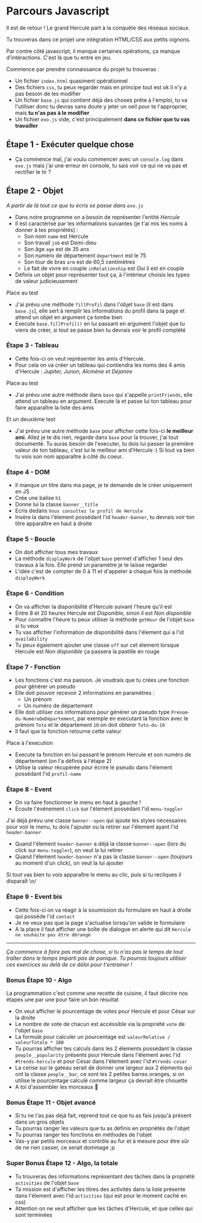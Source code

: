 # Parcours Javascript

 Il est de retour ! Le grand Hercule part à la conquête des réseaux sociaux.

 Tu trouveras dans ce projet une intégration HTML/CSS aux petits oignons.

 Par contre côté javascript, il manque certaines opérations, ça manque d'intéractions. C'est là que tu entre en jeu.

 Commence par prendre connaissance du projet tu trouveras :
 - Un fichier `index.html` quasiment opérationnel
 - Des fichiers `css`, tu peux regarder mais en principe tout est ok il n'y a pas besoin de les modifier
 - Un fichier `base.js` qui contient déjà des choses prête à l'emploi, tu va l'utiliser donc tu devras sans doute y jeter un oeil pour te l'approprier, mais **tu n'as pas à le modifier**
 - Un fichier `exo.js` vide, c'est principalement **dans ce fichier que tu vas travailler**

 ## Étape 1 - Exécuter quelque chose

 - Ça commence mal, j'ai voulu commencer avec un `console.log` dans `exo.js` mais j'ai une erreur en console, tu sais voir ce qui ne va pas et rectifier le tir ?

 ## Étape 2 - Objet

 _A partir de là tout ce que tu écris se passe dans `exo.js`_

 - Dans notre programme on a besoin de représenter l'entité _Hercule_
 - Il est caractérisé par les informations suivantes (je t'ai mis les noms à donner à tes propriétés) :
   - Son nom `name` est Hercule
   - Son travail `job` est Demi-dieu
   - Son âge `age` est de 35 ans
   - Son numéro de département `department` est le 75
   - Son tour de bras `arm` est de 60,5 centimètres
   - Le fait de vivre en couple `inRelationship` est _Oui_ il est en couple
 - Définis un objet pour représenter tout ça, à l'intérieur choisis les types de valeur judicieusement

 Place au test
 - J'ai prévu une méthode `fillProfil` dans l'objet `base` (il est dans `base.js`), elle sert à remplir les informations du profil dans la page et attend un objet en argument ça tombe bien
 - Execute `base.fillProfil()` en lui passant en argument l'objet que tu viens de créer, si tout se passe bien tu devrais voir le profil complété

 ### Étape 3 - Tableau

 - Cette fois-ci on veut représenter les amis d'Hercule.
 - Pour cela on va créer un tableau qui contiendra les noms des 4 amis d'Hercule : _Jupiter, Junon, Alcmène et Déjanire_

 Place au test
 - J'ai prévu une autre méthode dans `base` qui s'appelle `printFriends`, elle attend un tableau en argument. Execute là et passe lui ton tableau pour faire apparaître la liste des amis

 Et un deuxième test
 - J'ai prévu une autre méthode `base` pour afficher cette fois-ci **le meilleur ami**. Allez je te dis rien, regarde dans `base` pour la trouver, j'ai tout documenté. Tu auras besoin de l'executer, tu dois lui passer la première valeur de ton tableau, c'est lui le meilleur ami d'Hercule :) Si tout va bien tu vois son nom apparaître à côté du coeur.

 ### Étape 4 - DOM

 - Il manque un titre dans ma page, je te demande de le créer uniquement en JS
 - Crée une balise `h1`
 - Donne lui la classe `banner__title`
 - Ecris dedans `Vous consultez le profil de Hercule`
 - Insère la dans l'élement possédant l'id `header-banner`, tu devrais voir ton titre apparaître en haut à droite

 ### Étape 5 - Boucle

 - On doit afficher tous mes travaux
 - La méthode `displayWork` de l'objet `base` permet d'afficher 1 seul des travaux à la fois. Elle prend un paramètre je te laisse regarder
 - L'idée c'est de compter de 0 à 11 et d'appeler à chaque fois la méthode `displayWork`

 ### Étape 6 - Condition

 - On va afficher la disponibilité d'Hercule suivant l'heure qu'il est
 - Entre 8 et 20 heures Hercule est _Disponible_, sinon il est _Non disponible_
 - Pour connaître l'heure tu peux utiliser la méthode `getHour` de l'objet `base` si tu veux
 - Tu vas afficher l'information de disponibilité dans l'élement qui a l'id `availability`
 - Tu peux également ajouter une classe `off` sur cet élement lorsque Hercule est _Non disponible_ ça passera la pastille en rouge

 ### Étape 7 - Fonction

 - Les fonctions c'est ma passion. Je voudrais que tu crées une fonction pour générer un pseudo
 - Elle doit pouvoir recevoir 2 informations en paramètres : 
   - Un prénom
   - Un numéro de département
 - Elle doit utiliser ces informations pour générer un pseudo type `Prénom-du-NuméroDeDépartement`, par exemple en executant la fonction avec le prénom `Toto` et le département `10` on doit obtenir `Toto-du-10`
 - Il faut que ta fonction retourne cette valeur

 Place à l'execution
 - Execute ta fonction en lui passant le prénom Hercule et son numéro de département (on l'a définis à l'étape 2)
 - Utilise la valeur récupérée pour écrire le pseudo dans l'élement possédant l'id `profil-name`

 ### Étape 8 - Event

 - On va faire fonctionner le menu en haut à gauche !
 - Écoute l'événement `click` sur l'élement possédant l'id `menu-toggler`

 J'ai déjà prévu une classe `banner--open` qui ajoute les styles nécessaires pour voir le menu, tu dois l'ajouter ou la retirer sur l'élement ayant l'id `header-banner`
 - Quand l'élement `header-banner` a déjà la classe `banner--open` (lors du click sur `menu-toggler`), on veut la lui retirer
 - Quand l'élement `header-banner` n'a pas la classe `banner--open` (toujours au moment d'un click), on veut la lui ajouter

 Si tout vas bien tu vois apparaître le menu au clic, puis si tu recliques il disparaît \\o/

 ### Étape 9 - Event bis

 - Cette fois-ci on va réagir à la soumission du formulaire en haut à droite qui possède l'id `contact`
 - Je ne veux pas que la page s'actualise lorsqu'on valide le formulaire
 - A la place il faut afficher une boîte de dialogue en alerte qui dit `Hercule ne souhaite pas être dérangé`

 ---

 _Ça commence à faire pas mal de chose, si tu n'as pas le temps de tout traîter dans le temps imparti pas de panique. Tu pourras toujours utiliser ces exercices au delà de ce délai pour t'entrainer !_

 ### Bonus Étape 10 - Algo

 La programmation c'est comme une recette de cuisine, il faut décrire nos étapes une par une pour faire un bon résultat
 - On veut afficher le pourcentage de votes pour Hercule et pour César sur la droite
 - Le nombre de vote de chacun est accéssible via la propriété `vote` de l'objet `base`
 - La formule pour calculer un pourcentage est `valeurRelative / valeurTotale * 100`
 - Tu pourras afficher tes calculs dans les 2 élements possédant la classe `people__popularity` présents pour Hercule dans l'élement avec l'id `#trends-hercule` et pour César dans l'élement avec l'id `#trends-cesar`
 - La cerise sur le gateau serait de donner une largeur aux 2 élements qui ont la classe `people__bar`, ce sont les 2 petites barres oranges, si on utilise le pourcentage calculé comme largeur ça devrait être chouette
 - A toi d'assembler les morceaux :thinking:

 ### Bonus Étape 11 - Objet avancé

 - Si tu ne l'as pas déjà fait, reprend tout ce que tu as fais jusqu'à présent dans un gros objets
 - Tu pourras ranger les valeurs que tu as définis en propriétés de l'objet
 - Tu pourras ranger tes fonctions en méthodes de l'objet
 - Vas-y par petits morceaux et contrôle au fur et à mesure pour être sûr de ne rien casser, ce serait dommage ;p

 ### Super Bonus Étape 12 - Algo, la totale

 - Tu trouveras des informations représentant des tâches dans la propriété `activities` de l'objet `base`
 - Ta mission est d'afficher les titres des activités dans la liste présente dans l'élement avec l'id `activities` (qui est pour le moment caché en css)
 - Attention on ne veut afficher que les tâches d'Hercule, et que celles qui sont terminées